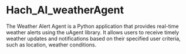 # Hach_AI_weatherAgent
The Weather Alert Agent is a Python application that provides real-time weather alerts using the uAgent library. It allows users to receive timely weather updates and notifications based on their specified user criteria, such as location, weather conditions.
